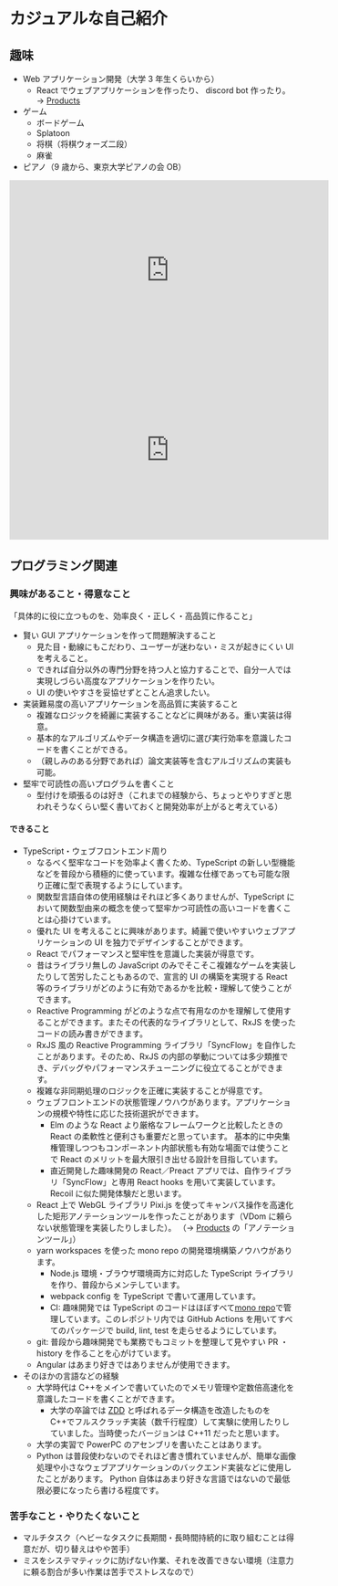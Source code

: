 # カジュアルな自己紹介

## 趣味

-   Web アプリケーション開発（大学 3 年生くらいから）
    -   React でウェブアプリケーションを作ったり、 discord bot 作ったり。
        → <a href="../products">Products</a>
-   ゲーム
    -   ボードゲーム
    -   Splatoon
    -   将棋（将棋ウォーズ二段）
    -   麻雀
-   ピアノ（9 歳から、東京大学ピアノの会 OB）

<iframe width="560" height="315" src="https://www.youtube.com/embed/klYr8LiMLlQ" title="YouTube video player" frameborder="0" allow="accelerometer; autoplay; clipboard-write; encrypted-media; gyroscope; picture-in-picture" allowfullscreen></iframe>
<iframe width="560" height="315" src="https://www.youtube.com/embed/HdkvPGr69z0" title="YouTube video player" frameborder="0" allow="accelerometer; autoplay; clipboard-write; encrypted-media; gyroscope; picture-in-picture" allowfullscreen></iframe>

## プログラミング関連

### 興味があること・得意なこと

「具体的に役に立つものを、効率良く・正しく・高品質に作ること」

-   賢い GUI アプリケーションを作って問題解決すること
    -   見た目・動線にもこだわり、ユーザーが迷わない・ミスが起きにくい UI を考えること。
    -   できれば自分以外の専門分野を持つ人と協力することで、自分一人では実現しづらい高度なアプリケーションを作りたい。
    -   UI の使いやすさを妥協せずとことん追求したい。
-   実装難易度の高いアプリケーションを高品質に実装すること
    -   複雑なロジックを綺麗に実装することなどに興味がある。重い実装は得意。
    -   基本的なアルゴリズムやデータ構造を適切に選び実行効率を意識したコードを書くことができる。
    -   （親しみのある分野であれば）論文実装等を含むアルゴリズムの実装も可能。
-   堅牢で可読性の高いプログラムを書くこと
    -   型付けを頑張るのは好き（これまでの経験から、ちょっとやりすぎと思われそうなくらい堅く書いておくと開発効率が上がると考えている）

#### できること

-   TypeScript・ウェブフロントエンド周り
    -   なるべく堅牢なコードを効率よく書くため、TypeScript の新しい型機能などを普段から積極的に使っています。複雑な仕様であっても可能な限り正確に型で表現するようにしています。
    -   関数型言語自体の使用経験はそれほど多くありませんが、TypeScript において関数型由来の概念を使って堅牢かつ可読性の高いコードを書くことは心掛けています。
    -   優れた UI を考えることに興味があります。綺麗で使いやすいウェブアプリケーションの UI を独力でデザインすることができます。
    -   React でパフォーマンスと堅牢性を意識した実装が得意です。
    -   昔はライブラリ無しの JavaScript のみでそこそこ複雑なゲームを実装したりして苦労したこともあるので、宣言的 UI の構築を実現する React 等のライブラリがどのように有効であるかを比較・理解して使うことができます。
    -   Reactive Programming がどのような点で有用なのかを理解して使用することができます。またその代表的なライブラリとして、RxJS を使ったコードの読み書きができます。
    -   RxJS 風の Reactive Programming ライブラリ「SyncFlow」を自作したことがあります。そのため、RxJS の内部の挙動については多少類推でき、デバッグやパフォーマンスチューニングに役立てることができます。
    -   複雑な非同期処理のロジックを正確に実装することが得意です。
    -   ウェブフロントエンドの状態管理ノウハウがあります。アプリケーションの規模や特性に応じた技術選択ができます。
        -   Elm のような React より厳格なフレームワークと比較したときの React の柔軟性と便利さも重要だと思っています。
            基本的に中央集権管理しつつもコンポーネント内部状態も有効な場面では使うことで React のメリットを最大限引き出せる設計を目指しています。
        -   直近開発した趣味開発の React／Preact アプリでは、自作ライブラリ「SyncFlow」と専用 React hooks を用いて実装しています。 Recoil に似た開発体験だと思います。
    -   React 上で WebGL ライブラリ Pixi.js を使ってキャンバス操作を高速化した矩形アノテーションツールを作ったことがあります（VDom に頼らない状態管理を実装したりしました）。 （→ <a href="../products">Products</a> の「アノテーションツール」）
    -   yarn workspaces を使った mono repo の開発環境構築ノウハウがあります。
        -   Node.js 環境・ブラウザ環境両方に対応した TypeScript ライブラリを作り、普段からメンテしています。
        -   webpack config を TypeScript で書いて運用しています。
        -   CI: 趣味開発では TypeScript のコードはほぼすべて[mono repo](https://github.com/noshiro-pf/mono)で管理しています。このレポジトリ内では GitHub Actions を用いてすべてのパッケージで build, lint, test を走らせるようにしています。
    -   git: 普段から趣味開発でも業務でもコミットを整理して見やすい PR ・ history を作ることを心がけています。
    -   Angular はあまり好きではありませんが使用できます。
-   そのほかの言語などの経験
    -   大学時代は C++をメインで書いていたのでメモリ管理や定数倍高速化を意識したコードを書くことができます。
        -   大学の卒論では [ZDD](https://en.wikipedia.org/wiki/Zero-suppressed_decision_diagram) と呼ばれるデータ構造を改造したものを C++でフルスクラッチ実装（数千行程度）して実験に使用したりしていました。当時使ったバージョンは C++11 だったと思います。
    -   大学の実習で PowerPC のアセンブリを書いたことはあります。
    -   Python は普段使わないのでそれほど書き慣れていませんが、簡単な画像処理や小さなウェブアプリケーションのバックエンド実装などに使用したことがあります。 Python 自体はあまり好きな言語ではないので最低限必要になったら書ける程度です。

### 苦手なこと・やりたくないこと

-   マルチタスク（ヘビーなタスクに長期間・長時間持続的に取り組むことは得意だが、切り替えはやや苦手）
-   ミスをシステマティックに防げない作業、それを改善できない環境（注意力に頼る割合が多い作業は苦手でストレスなので）
